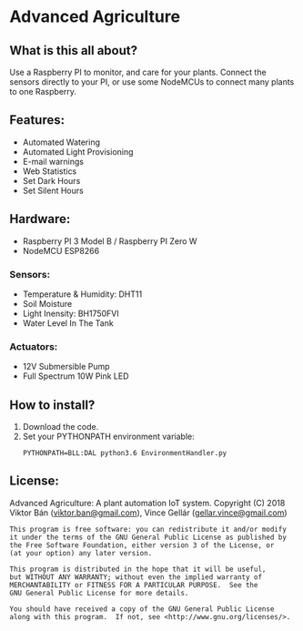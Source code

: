 # Advanced Agriculture

## What is this all about?
Use a Raspberry PI to monitor, and care for your plants. Connect the sensors directly to your PI, or use some NodeMCUs to connect many plants to one Raspberry. 

## Features:
- Automated Watering
- Automated Light Provisioning
- E-mail warnings
- Web Statistics
- Set Dark Hours
- Set Silent Hours

## Hardware:
- Raspberry PI 3 Model B / Raspberry PI Zero W
- NodeMCU ESP8266

### Sensors:
- Temperature & Humidity: DHT11
- Soil Moisture
- Light Inensity: BH1750FVI
- Water Level In The Tank

### Actuators:
- 12V Submersible Pump
- Full Spectrum 10W Pink LED

## How to install?
1. Download the code.
2. Set your PYTHONPATH environment variable:
    ```
    PYTHONPATH=BLL:DAL python3.6 EnvironmentHandler.py
    ```

## License:

Advanced Agriculture: A plant automation IoT system.
    Copyright (C) 2018  Viktor Bán (viktor.ban@gmail.com), Vince Gellár (gellar.vince@gmail.com)

    This program is free software: you can redistribute it and/or modify
    it under the terms of the GNU General Public License as published by
    the Free Software Foundation, either version 3 of the License, or
    (at your option) any later version.

    This program is distributed in the hope that it will be useful,
    but WITHOUT ANY WARRANTY; without even the implied warranty of
    MERCHANTABILITY or FITNESS FOR A PARTICULAR PURPOSE.  See the
    GNU General Public License for more details.

    You should have received a copy of the GNU General Public License
    along with this program.  If not, see <http://www.gnu.org/licenses/>.
